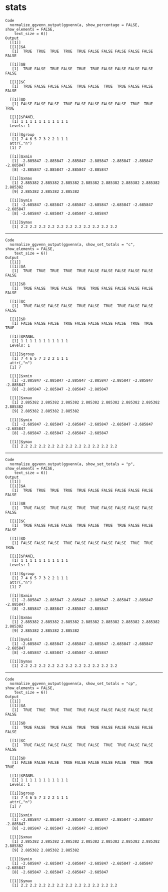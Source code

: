 # stats

    Code
      normalize_ggvenn_output(ggvenn(a, show_percentage = FALSE, show_elements = FALSE,
        text_size = 6))
    Output
      [[1]]
      [[1]]$A
       [1]  TRUE  TRUE  TRUE  TRUE  TRUE FALSE FALSE FALSE FALSE FALSE FALSE
      
      [[1]]$B
       [1]  TRUE FALSE  TRUE FALSE  TRUE  TRUE FALSE FALSE FALSE FALSE FALSE
      
      [[1]]$C
       [1]  TRUE FALSE FALSE FALSE  TRUE FALSE  TRUE  TRUE FALSE FALSE FALSE
      
      [[1]]$D
       [1] FALSE FALSE FALSE  TRUE FALSE FALSE FALSE FALSE  TRUE  TRUE  TRUE
      
      [[1]]$PANEL
       [1] 1 1 1 1 1 1 1 1 1 1 1
      Levels: 1
      
      [[1]]$group
       [1] 7 4 6 5 7 3 2 2 1 1 1
      attr(,"n")
      [1] 7
      
      [[1]]$xmin
       [1] -2.885847 -2.885847 -2.885847 -2.885847 -2.885847 -2.885847 -2.885847
       [8] -2.885847 -2.885847 -2.885847 -2.885847
      
      [[1]]$xmax
       [1] 2.885382 2.885382 2.885382 2.885382 2.885382 2.885382 2.885382 2.885382
       [9] 2.885382 2.885382 2.885382
      
      [[1]]$ymin
       [1] -2.685847 -2.685847 -2.685847 -2.685847 -2.685847 -2.685847 -2.685847
       [8] -2.685847 -2.685847 -2.685847 -2.685847
      
      [[1]]$ymax
       [1] 2.2 2.2 2.2 2.2 2.2 2.2 2.2 2.2 2.2 2.2 2.2
      
      

---

    Code
      normalize_ggvenn_output(ggvenn(a, show_set_totals = "c", show_elements = FALSE,
        text_size = 6))
    Output
      [[1]]
      [[1]]$A
       [1]  TRUE  TRUE  TRUE  TRUE  TRUE FALSE FALSE FALSE FALSE FALSE FALSE
      
      [[1]]$B
       [1]  TRUE FALSE  TRUE FALSE  TRUE  TRUE FALSE FALSE FALSE FALSE FALSE
      
      [[1]]$C
       [1]  TRUE FALSE FALSE FALSE  TRUE FALSE  TRUE  TRUE FALSE FALSE FALSE
      
      [[1]]$D
       [1] FALSE FALSE FALSE  TRUE FALSE FALSE FALSE FALSE  TRUE  TRUE  TRUE
      
      [[1]]$PANEL
       [1] 1 1 1 1 1 1 1 1 1 1 1
      Levels: 1
      
      [[1]]$group
       [1] 7 4 6 5 7 3 2 2 1 1 1
      attr(,"n")
      [1] 7
      
      [[1]]$xmin
       [1] -2.885847 -2.885847 -2.885847 -2.885847 -2.885847 -2.885847 -2.885847
       [8] -2.885847 -2.885847 -2.885847 -2.885847
      
      [[1]]$xmax
       [1] 2.885382 2.885382 2.885382 2.885382 2.885382 2.885382 2.885382 2.885382
       [9] 2.885382 2.885382 2.885382
      
      [[1]]$ymin
       [1] -2.685847 -2.685847 -2.685847 -2.685847 -2.685847 -2.685847 -2.685847
       [8] -2.685847 -2.685847 -2.685847 -2.685847
      
      [[1]]$ymax
       [1] 2.2 2.2 2.2 2.2 2.2 2.2 2.2 2.2 2.2 2.2 2.2
      
      

---

    Code
      normalize_ggvenn_output(ggvenn(a, show_set_totals = "p", show_elements = FALSE,
        text_size = 6))
    Output
      [[1]]
      [[1]]$A
       [1]  TRUE  TRUE  TRUE  TRUE  TRUE FALSE FALSE FALSE FALSE FALSE FALSE
      
      [[1]]$B
       [1]  TRUE FALSE  TRUE FALSE  TRUE  TRUE FALSE FALSE FALSE FALSE FALSE
      
      [[1]]$C
       [1]  TRUE FALSE FALSE FALSE  TRUE FALSE  TRUE  TRUE FALSE FALSE FALSE
      
      [[1]]$D
       [1] FALSE FALSE FALSE  TRUE FALSE FALSE FALSE FALSE  TRUE  TRUE  TRUE
      
      [[1]]$PANEL
       [1] 1 1 1 1 1 1 1 1 1 1 1
      Levels: 1
      
      [[1]]$group
       [1] 7 4 6 5 7 3 2 2 1 1 1
      attr(,"n")
      [1] 7
      
      [[1]]$xmin
       [1] -2.885847 -2.885847 -2.885847 -2.885847 -2.885847 -2.885847 -2.885847
       [8] -2.885847 -2.885847 -2.885847 -2.885847
      
      [[1]]$xmax
       [1] 2.885382 2.885382 2.885382 2.885382 2.885382 2.885382 2.885382 2.885382
       [9] 2.885382 2.885382 2.885382
      
      [[1]]$ymin
       [1] -2.685847 -2.685847 -2.685847 -2.685847 -2.685847 -2.685847 -2.685847
       [8] -2.685847 -2.685847 -2.685847 -2.685847
      
      [[1]]$ymax
       [1] 2.2 2.2 2.2 2.2 2.2 2.2 2.2 2.2 2.2 2.2 2.2
      
      

---

    Code
      normalize_ggvenn_output(ggvenn(a, show_set_totals = "cp", show_elements = FALSE,
        text_size = 6))
    Output
      [[1]]
      [[1]]$A
       [1]  TRUE  TRUE  TRUE  TRUE  TRUE FALSE FALSE FALSE FALSE FALSE FALSE
      
      [[1]]$B
       [1]  TRUE FALSE  TRUE FALSE  TRUE  TRUE FALSE FALSE FALSE FALSE FALSE
      
      [[1]]$C
       [1]  TRUE FALSE FALSE FALSE  TRUE FALSE  TRUE  TRUE FALSE FALSE FALSE
      
      [[1]]$D
       [1] FALSE FALSE FALSE  TRUE FALSE FALSE FALSE FALSE  TRUE  TRUE  TRUE
      
      [[1]]$PANEL
       [1] 1 1 1 1 1 1 1 1 1 1 1
      Levels: 1
      
      [[1]]$group
       [1] 7 4 6 5 7 3 2 2 1 1 1
      attr(,"n")
      [1] 7
      
      [[1]]$xmin
       [1] -2.885847 -2.885847 -2.885847 -2.885847 -2.885847 -2.885847 -2.885847
       [8] -2.885847 -2.885847 -2.885847 -2.885847
      
      [[1]]$xmax
       [1] 2.885382 2.885382 2.885382 2.885382 2.885382 2.885382 2.885382 2.885382
       [9] 2.885382 2.885382 2.885382
      
      [[1]]$ymin
       [1] -2.685847 -2.685847 -2.685847 -2.685847 -2.685847 -2.685847 -2.685847
       [8] -2.685847 -2.685847 -2.685847 -2.685847
      
      [[1]]$ymax
       [1] 2.2 2.2 2.2 2.2 2.2 2.2 2.2 2.2 2.2 2.2 2.2
      
      

